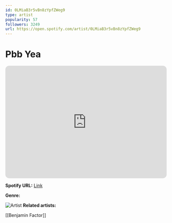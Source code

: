 ```yaml
---
id: 0LMiaB3r5vBn8zYpfZWeg9
type: artist
popularity: 57
followers: 3249
url: https://open.spotify.com/artist/0LMiaB3r5vBn8zYpfZWeg9
---
```

# Pbb Yea

<iframe style="border-radius:12px" src="https://open.spotify.com/embed/artist/0LMiaB3r5vBn8zYpfZWeg9" width="100%" height="352" frameBorder="0" allowfullscreen="" allow="autoplay; clipboard-write; encrypted-media; fullscreen; picture-in-picture" loading="lazy"></iframe>

**Spotify URL:** [Link](https://open.spotify.com/artist/0LMiaB3r5vBn8zYpfZWeg9)

**Genre:** 

![Artist](https://i.scdn.co/image/ab6761610000e5eb148b0934acedd7d27fca0ef4)
**Related artists:**

[[Benjamin Factor]]
